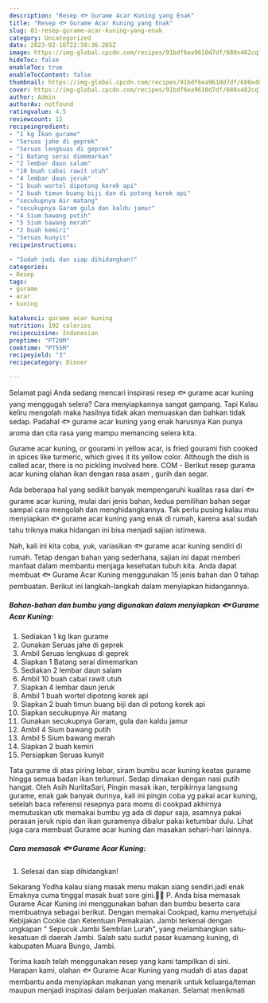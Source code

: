 ```yaml
---
description: "Resep 🐟 Gurame Acar Kuning yang Enak"
title: "Resep 🐟 Gurame Acar Kuning yang Enak"
slug: 81-resep-gurame-acar-kuning-yang-enak
category: Uncategorized
date: 2023-02-16T22:50:36.265Z
image: https://img-global.cpcdn.com/recipes/91bdf6ea9610d7df/680x482cq70/gurame-acar-kuning-foto-resep-utama.jpg
hideToc: false
enableToc: true
enableTocContent: false
thumbnail: https://img-global.cpcdn.com/recipes/91bdf6ea9610d7df/680x482cq70/gurame-acar-kuning-foto-resep-utama.jpg
cover: https://img-global.cpcdn.com/recipes/91bdf6ea9610d7df/680x482cq70/gurame-acar-kuning-foto-resep-utama.jpg
author: Admin
authorAv: notfound
ratingvalue: 4.5
reviewcount: 15
recipeingredient:
- "1 kg Ikan gurame"
- "Seruas jahe di geprek"
- "Seruas lengkuas di geprek"
- "1 Batang serai dimemarkan"
- "2 lembar daun salam"
- "10 buah cabai rawit utuh"
- "4 lembar daun jeruk"
- "1 buah wortel dipotong korek api"
- "2 buah timun buang biji dan di potong korek api"
- "secukupnya Air matang"
- "secukupnya Garam gula dan kaldu jamur"
- "4 Sium bawang putih"
- "5 Sium bawang merah"
- "2 buah kemiri"
- "Seruas kunyit"
recipeinstructions:

- "Sudah jadi dan siap dihidangkan!"
categories:
- Resep
tags:
- gurame
- acar
- kuning

katakunci: gurame acar kuning 
nutrition: 192 calories
recipecuisine: Indonesian
preptime: "PT20M"
cooktime: "PT55M"
recipeyield: "3"
recipecategory: Dinner

---
```



Selamat pagi Anda sedang mencari inspirasi resep 🐟 gurame acar kuning yang menggugah selera? Cara menyiapkannya sangat gampang. Tapi Kalau keliru mengolah maka hasilnya tidak akan memuaskan dan bahkan tidak sedap. Padahal 🐟 gurame acar kuning yang enak harusnya Kan punya aroma dan cita rasa yang mampu memancing selera kita.


Gurame acar kuning, or gourami in yellow acar, is fried gourami fish cooked in spices like turmeric, which gives it its yellow color. Although the dish is called acar, there is no pickling involved here. COM - Berikut resep gurama acar kuning olahan ikan dengan rasa asam , gurih dan segar.

Ada beberapa hal yang sedikit banyak mempengaruhi kualitas rasa dari 🐟 gurame acar kuning, mulai dari jenis bahan, kedua pemilihan bahan segar sampai cara mengolah dan menghidangkannya. Tak perlu pusing kalau mau menyiapkan 🐟 gurame acar kuning yang enak di rumah, karena asal sudah tahu triknya maka hidangan ini bisa menjadi sajian istimewa.


Nah, kali ini kita coba, yuk, variasikan 🐟 gurame acar kuning sendiri di rumah. Tetap dengan bahan yang sederhana, sajian ini dapat memberi manfaat dalam membantu menjaga kesehatan tubuh kita. Anda dapat membuat 🐟 Gurame Acar Kuning menggunakan 15 jenis bahan dan 0 tahap pembuatan. Berikut ini langkah-langkah dalam menyiapkan hidangannya.

<!--inarticleads1-->

##### Bahan-bahan dan bumbu yang digunakan dalam menyiapkan 🐟 Gurame Acar Kuning:

1. Sediakan 1 kg Ikan gurame
1. Gunakan Seruas jahe di geprek
1. Ambil Seruas lengkuas di geprek
1. Siapkan 1 Batang serai dimemarkan
1. Sediakan 2 lembar daun salam
1. Ambil 10 buah cabai rawit utuh
1. Siapkan 4 lembar daun jeruk
1. Ambil 1 buah wortel dipotong korek api
1. Siapkan 2 buah timun buang biji dan di potong korek api
1. Siapkan secukupnya Air matang
1. Gunakan secukupnya Garam, gula dan kaldu jamur
1. Ambil 4 Sium bawang putih
1. Ambil 5 Sium bawang merah
1. Siapkan 2 buah kemiri
1. Persiapkan Seruas kunyit


Tata gurame di atas piring lebar, siram bumbu acar kuning keatas gurame hingga semua badan ikan terlumuri. Sedap dimakan dengan nasi putih hangat. Oleh Asih NurlitaSari, Pingin masak ikan, terpikirnya langsung gurame, enak gak banyak durinya, kali ini pingin coba yg pakai acar kuning, setelah baca referensi resepnya para moms di cookpad akhirnya memutuskan utk memakai bumbu yg ada di dapur saja, asamnya pakai perasan jeruk nipis dan ikan guramenya dibalur pakai ketumbar dulu. Lihat juga cara membuat Gurame acar kuning dan masakan sehari-hari lainnya. 

<!--inarticleads2-->

##### Cara memasak 🐟 Gurame Acar Kuning:


1. Selesai dan siap dihidangkan!

Sekarang Yodha kalau siang masak menu makan siang sendiri.jadi enak Emaknya cuma tinggal masak buat sore gini.🤣🤣 P. Anda bisa memasak Gurame Acar Kuning ini menggunakan bahan dan bumbu beserta cara membuatnya sebagai berikut. Dengan memakai Cookpad, kamu menyetujui Kebijakan Cookie dan Ketentuan Pemakaian. Jambi terkenal dengan ungkapan &#34; Sepucuk Jambi Sembilan Lurah&#34;, yang melambangkan satu-kesatuan di daerah Jambi. Salah satu sudut pasar kuamang kuning, di kabupaten Muara Bungo, Jambi. 

Terima kasih telah menggunakan resep yang kami tampilkan di sini. Harapan kami, olahan 🐟 Gurame Acar Kuning yang mudah di atas dapat membantu anda menyiapkan makanan yang menarik untuk keluarga/teman maupun menjadi inspirasi dalam berjualan makanan. Selamat menikmati
